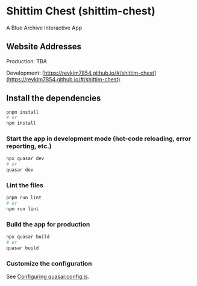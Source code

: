 # Shittim Chest (shittim-chest)

A Blue Archive Interactive App

## Website Addresses

Production: TBA

Development: [https://reykim7854.github.io/#/shittim-chest](https://reykim7854.github.io/#/shittim-chest)

## Install the dependencies

```bash
pnpm install
# or
npm install
```

### Start the app in development mode (hot-code reloading, error reporting, etc.)

```bash
npx quasar dev
# or
quasar dev
```

### Lint the files

```bash
pnpm run lint
# or
npm run lint
```

### Build the app for production

```bash
npx quasar build
# or
quasar build
```

### Customize the configuration

See [Configuring quasar.config.js](https://v2.quasar.dev/quasar-cli-vite/quasar-config-js).
